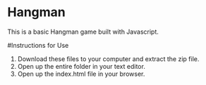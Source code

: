 Hangman
=======

This is a basic Hangman game built with Javascript.

#Instructions for Use

1. Download these files to your computer and extract the zip file.
2. Open up the entire folder in your text editor.
3. Open up the index.html file in your browser.
